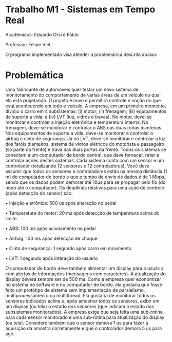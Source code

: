 # Trabalho M1 - Sistemas em Tempo Real

Acadêmicos: Eduardo Orsi e Fábio

Professor: Felipe Viel

O programa implementado visa atender a problemárica descrita abaixo:

# Problemática

Uma fabricante de automóveis quer testar um novo sistema de monitoramento do comportamento
de várias áreas de um veículo no qual ela está projetando. O projeto é novo e permitirá controle e
noção do que está acontecendo em todo o veículo. A empresa, em um primeiro momento, dividiu o
carro em 4 subsistemas: (i) motor; (ii) frenagem; (iii) equipamentos de suporte a vida; e (iv) LVT (luz,
vidros e travas). No motor, deve-se monitorar e controlar a injeção eletrônica e temperatura interna.
Na frenagem, deve-se monitorar e controlar o ABS nas duas rodas dianteiras. Nos equipamentos
de suporte a vida, deve-se monitorar e controlar o airbag e cinto de segurança. Já no LVT, deve-se
monitorar e controlar a luz dos faróis dianteiros, sistema de vidros elétricos do motorista e
passageiro (só parte da frente) e trava das duas portas da frente. Todos os sistemas se conectam
a um computador de bordo central, que deve fornecer, reter e controlar ações destes sistemas.
Cada sistema conta com um sensor e um controlador (totalizando 12 sensores e 12 controladores).
Você deve assumir que todos os sensores e controladores estão na mesma distância (1 m) do
computador de bordo e que o tempo de envio de dados é de 1 Mbps, sendo que os dados podem
demorar até 10us para se propagar pelo fio (do nodo até o computador). Os deadlines relativos para
uma ação de controle (após detecção do sensor) são:

• Injeção eletrônica: 500 us após alteração no pedal

• Temperatura do motor: 20 ms após detecção de temperatura acima do limite

• ABS: 100 ms após acionamento no pedal

• Airbag: 100 ms após detecção de choque

• Cinto de segurança: 1 segundo após carro em movimento

• LVT: 1 segundo após interação do usuário

O computador de bordo deve também alimentar um display para o usuário com alertas de
informações (mensagens com caracteres). A atualização do display deverá sempre ser de 500 ms.
Como a empresa quer economizar no sistema no software e no computador de bordo, ela gostaria
que fosse feito um protótipo de sistema sem implementação de paralelismo, multiprocessamento
ou multithread. Ela gostaria de monitorar todos os sensores indicados acima e, após amostrar todos
os sensores, exibir em um display (ou tela) o estado dos sensores (que indicam o estado dos
subsistemas monitorados). A empresa exige que seja feita uma sub-rotina para cada sensor
monitorado e uma sub-rotina para atualização do display (ou tela). Considere também que o sensor
demora 1 us para fazer a aquisição da amostra corretamente e que o controlador demora 5 us para
agir.
